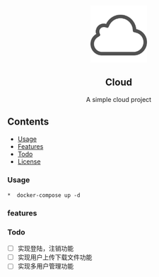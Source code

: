 <div align="center">
    <img src="./logos/logo.svg" height="128">
    <h2>Cloud</h2>
    <p align="center">
        <p>A simple cloud project</p>
        <!-- <a href="#"> -->
            <!-- <b>Explore Demos »</b> -->
        <!-- </a> -->
    </p>
</div>

## Contents
<!-- * [Installation](#installation) -->
* [Usage](#usage)
* [Features](#features)
* [Todo](#todo)
* [License](./LICENSE)

### Usage
    *  docker-compose up -d

### features

### Todo
- [ ] 实现登陆，注销功能
- [ ] 实现用户上传下载文件功能
- [ ] 实现多用户管理功能